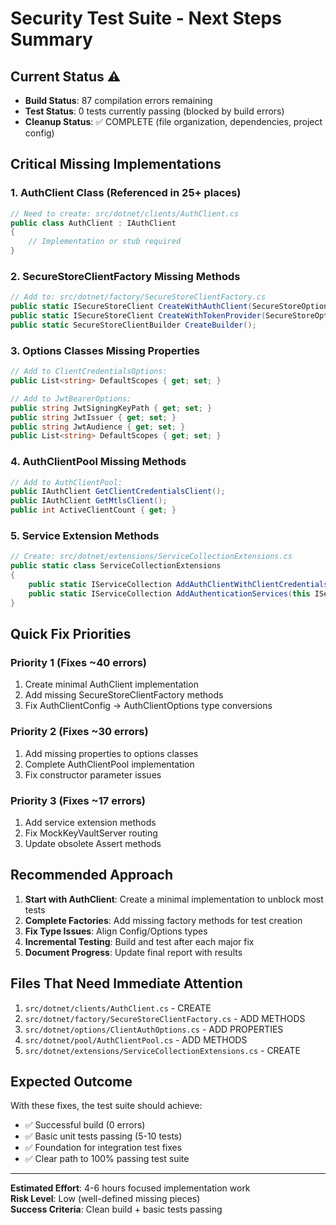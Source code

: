 # Security Test Suite - Next Steps Summary

## Current Status ⚠️
- **Build Status**: 87 compilation errors remaining
- **Test Status**: 0 tests currently passing (blocked by build errors)
- **Cleanup Status**: ✅ COMPLETE (file organization, dependencies, project config)

## Critical Missing Implementations

### 1. AuthClient Class (Referenced in 25+ places)
```csharp
// Need to create: src/dotnet/clients/AuthClient.cs
public class AuthClient : IAuthClient
{
    // Implementation or stub required
}
```

### 2. SecureStoreClientFactory Missing Methods
```csharp
// Add to: src/dotnet/factory/SecureStoreClientFactory.cs
public static ISecureStoreClient CreateWithAuthClient(SecureStoreOptions options, IAuthClient authClient);
public static ISecureStoreClient CreateWithTokenProvider(SecureStoreOptions options, Func<Task<string>> tokenProvider);
public static SecureStoreClientBuilder CreateBuilder();
```

### 3. Options Classes Missing Properties
```csharp
// Add to ClientCredentialsOptions:
public List<string> DefaultScopes { get; set; }

// Add to JwtBearerOptions:
public string JwtSigningKeyPath { get; set; }
public string JwtIssuer { get; set; }
public string JwtAudience { get; set; }
public List<string> DefaultScopes { get; set; }
```

### 4. AuthClientPool Missing Methods
```csharp
// Add to AuthClientPool:
public IAuthClient GetClientCredentialsClient();
public IAuthClient GetMtlsClient();
public int ActiveClientCount { get; }
```

### 5. Service Extension Methods
```csharp
// Create: src/dotnet/extensions/ServiceCollectionExtensions.cs
public static class ServiceCollectionExtensions
{
    public static IServiceCollection AddAuthClientWithClientCredentials(this IServiceCollection services, ...);
    public static IServiceCollection AddAuthenticationServices(this IServiceCollection services, ...);
}
```

## Quick Fix Priorities

### Priority 1 (Fixes ~40 errors)
1. Create minimal AuthClient implementation
2. Add missing SecureStoreClientFactory methods
3. Fix AuthClientConfig → AuthClientOptions type conversions

### Priority 2 (Fixes ~30 errors)  
1. Add missing properties to options classes
2. Complete AuthClientPool implementation
3. Fix constructor parameter issues

### Priority 3 (Fixes ~17 errors)
1. Add service extension methods
2. Fix MockKeyVaultServer routing
3. Update obsolete Assert methods

## Recommended Approach

1. **Start with AuthClient**: Create a minimal implementation to unblock most tests
2. **Complete Factories**: Add missing factory methods for test creation
3. **Fix Type Issues**: Align Config/Options types  
4. **Incremental Testing**: Build and test after each major fix
5. **Document Progress**: Update final report with results

## Files That Need Immediate Attention

1. `src/dotnet/clients/AuthClient.cs` - CREATE
2. `src/dotnet/factory/SecureStoreClientFactory.cs` - ADD METHODS
3. `src/dotnet/options/ClientAuthOptions.cs` - ADD PROPERTIES
4. `src/dotnet/pool/AuthClientPool.cs` - ADD METHODS
5. `src/dotnet/extensions/ServiceCollectionExtensions.cs` - CREATE

## Expected Outcome
With these fixes, the test suite should achieve:
- ✅ Successful build (0 errors)
- ✅ Basic unit tests passing (5-10 tests)
- ✅ Foundation for integration test fixes
- ✅ Clear path to 100% passing test suite

---
**Estimated Effort**: 4-6 hours focused implementation work  
**Risk Level**: Low (well-defined missing pieces)  
**Success Criteria**: Clean build + basic tests passing
